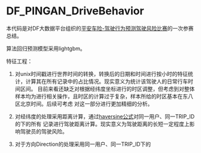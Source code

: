 # DF_PINGAN_DriveBehavior
本代码是对DF大数据平台组织的[平安车险-驾驶行为预测驾驶风险比赛](http://www.datafountain.cn/?u=7584202&&#/competitions/284/result-submit)的一次参赛总结。

算法回归预测模型采用lightgbm。

特征工程：

1. 对unix时间戳进行世界时间的转换，转换后的日期和时间进行按小时的特征统计，计算其在所有记录中的占比情况。现实意义为统计该驾驶人的日常行车时间区间。
目前来看还缺乏对根据经纬度坐标进行的时区调整，但考虑到对整体样本均为进行相关操作，且时区的计算过于复杂，样本所给的时区基本在东八区北京时间。后续可考虑
对这一部分进行更加精细的分析。

2. 对经纬度的处理采用距离计算，通过[haversine公式](https://en.wikipedia.org/wiki/Haversine_formula)对同一用户、同一TRIP_ID的下的所有
记录进行驾驶距离计算。现实意义为驾驶距离的长短一定程度上影响驾驶员的驾驶风险。

3. 对于方向Direction的处理采用同一用户、同一TRIP_ID下的
